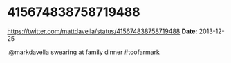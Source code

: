 # 415674838758719488
https://twitter.com/mattdavella/status/415674838758719488
**Date:** 2013-12-25

.@markdavella swearing at family dinner #toofarmark
